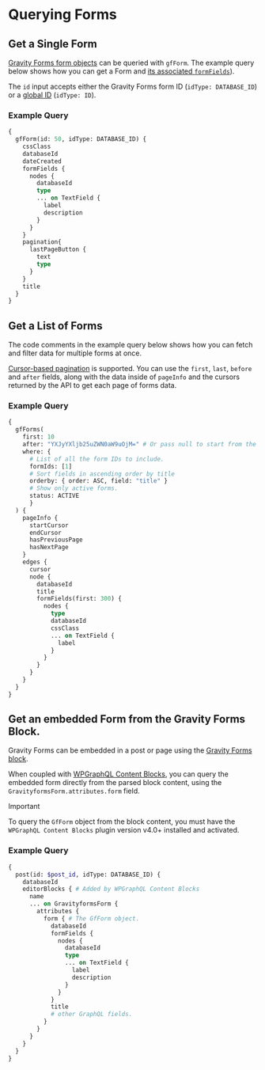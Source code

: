 # Querying Forms

## Get a Single Form

[Gravity Forms form objects]((https://docs.gravityforms.com/form-object/)) can be queried with `gfForm`. The example query below shows how you can get a Form and [its associated `formFields`](querying-formfields.md)).

The `id` input accepts either the Gravity Forms form ID (`idType: DATABASE_ID`) or a [global ID](using-global-ids.md) (`idType: ID`).

### Example Query

```graphql
{
  gfForm(id: 50, idType: DATABASE_ID) {
    cssClass
    databaseId
    dateCreated
    formFields {
      nodes {
        databaseId
        type
        ... on TextField {
          label
          description
        }
      }
    }
    pagination{
      lastPageButton {
        text
        type
      }
    }
    title
  }
}
```

## Get a List of Forms

The code comments in the example query below shows how you can fetch and filter data for multiple forms at once.

[Cursor-based pagination](https://www.wpgraphql.com/docs/connections/#solution-for-pagination-naming-conventions-and-contextual-data) is supported. You can use the `first`, `last`, `before` and `after` fields, along with the data inside of `pageInfo` and the cursors returned by the API to get each page of forms data.

### Example Query

```graphql
{
  gfForms(
    first: 10
    after: "YXJyYXljb25uZWN0aW9uOjM=" # Or pass null to start from the beginning.
    where: { 
      # List of all the form IDs to include.
      formIds: [1]
      # Sort fields in ascending order by title
      orderby: { order: ASC, field: "title" }
      # Show only active forms.
      status: ACTIVE 
      }
  ) {
    pageInfo {
      startCursor
      endCursor
      hasPreviousPage
      hasNextPage
    }
    edges {
      cursor
      node {
        databaseId
        title
        formFields(first: 300) {
          nodes {
            type
            databaseId
            cssClass
            ... on TextField {
              label
            }
          }
        }
      }
    }
  }
}
```
## Get an embedded Form from the Gravity Forms Block.

Gravity Forms can be embedded in a post or page using the [Gravity Forms block](https://docs.gravityforms.com/adding-a-form-using-block/).

When coupled with [WPGraphQL Content Blocks](https://github.com/wpengine/wp-graphql-content-blocks), you can query the embedded form directly from the parsed block content, using the `GravityformsForm.attributes.form` field.

> [!IMPORTANT]
> To query the `GfForm` object from the block content, you must have the `WPGraphQL Content Blocks` plugin version v4.0+ installed and activated.

### Example Query

```graphql
{
  post(id: $post_id, idType: DATABASE_ID) {
    databaseId
    editorBlocks { # Added by WPGraphQL Content Blocks
      name
      ... on GravityformsForm {
        attributes {
          form { # The GfForm object.
            databaseId
            formFields {
              nodes {
                databaseId
                type
                ... on TextField {
                  label
                  description
                }
              }
            }
            title
            # other GraphQL fields. 
          }
        }
      }
    }
  }
}
```
